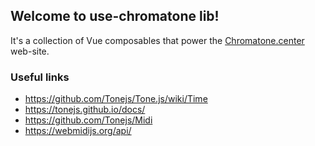 ## Welcome to use-chromatone lib!


It's a collection of Vue composables that power the [Chromatone.center](https://chromatone.center) web-site.

### Useful links

- https://github.com/Tonejs/Tone.js/wiki/Time
- https://tonejs.github.io/docs/
- https://github.com/Tonejs/Midi
- https://webmidijs.org/api/